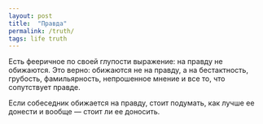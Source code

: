 ```yaml
---
layout: post
title:  "Правда"
permalink: /truth/
tags: life truth
---
```


Есть фееричное по своей глупости выражение: на правду не обижаются. Это верно:
обижаются не на правду, а на бестактность, грубость, фамильярность, непрошенное
мнение и все то, что сопутствует правде.

Если собеседник обижается на правду, стоит подумать, как лучше ее донести и
вообще — стоит ли ее доносить.
